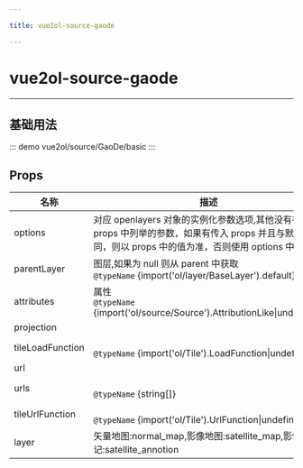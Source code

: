 ```yaml
---

title: vue2ol-source-gaode

---
```


# vue2ol-source-gaode

---

## 基础用法

::: demo
vue2ol/source/GaoDe/basic
:::

## Props

| 名称             | 描述                                                                                                                                                  | 类型           | 取值范围                                                  | 默认值       |
| ---------------- | ----------------------------------------------------------------------------------------------------------------------------------------------------- | -------------- | --------------------------------------------------------- | ------------ |
| options          | 对应 openlayers 对象的实例化参数选项,其他没有在 props 中列举的参数，如果有传入 props 并且与默认值不同，则以 props 中的值为准，否则使用 options 中的值 | object         | -                                                         |              |
| parentLayer      | 图层,如果为 null 则从 parent 中获取<br/>`@typeName` {import('ol/layer/BaseLayer').default}                                                            | object         | -                                                         |              |
| attributes       | 属性<br/>`@typeName` {import('ol/source/Source').AttributionLike\|undefined}                                                                          | object         | -                                                         |              |
| projection       |                                                                                                                                                       | string\|object | -                                                         |              |
| tileLoadFunction | <br/>`@typeName` {import('ol/Tile').LoadFunction\|undefined}                                                                                          | func           | -                                                         |              |
| url              |                                                                                                                                                       | string         | -                                                         |              |
| urls             | <br/>`@typeName` {string[]}                                                                                                                           | array          | -                                                         |              |
| tileUrlFunction  | <br/>`@typeName` {import('ol/Tile').UrlFunction\|undefined}                                                                                           | func           | -                                                         |              |
| layer            | 矢量地图:normal_map,影像地图:satellite_map,影像注记:satellite_annotion                                                                                | string         | `"normal_map" \| "satellite_map" \| "satellite_annotion"` | "normal_map" |
